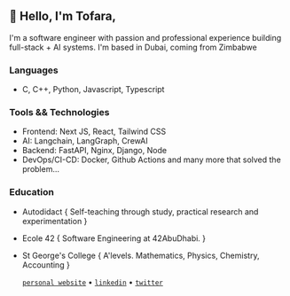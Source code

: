 ## 👋 Hello, I'm Tofara,
I'm a software engineer with passion and professional experience building full-stack + AI systems. I'm based in Dubai, coming from Zimbabwe

### Languages
 - C, C++, Python, Javascript, Typescript

### Tools && Technologies
 - Frontend: Next JS, React, Tailwind CSS   
 - AI: Langchain, LangGraph, CrewAI
 - Backend: FastAPI, Nginx, Django, Node
 - DevOps/CI-CD: Docker, Github Actions
 and many more that solved the problem...

### Education
- Autodidact { Self-teaching through study, practical research and experimentation }
- Ecole 42 { Software Engineering at 42AbuDhabi. }
- St George's College { A'levels. Mathematics, Physics, Chemistry, Accounting }

  [`personal website`](https://bash.tofaramususa.me/) • [`linkedin`](https://www.linkedin.com/in/tofara-mususa/) • [`twitter`](https://x.com/tofaramususa1)


